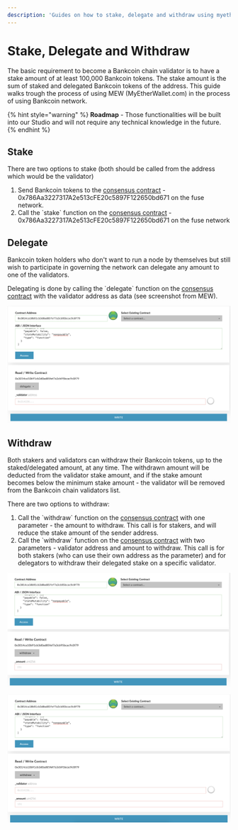 ```yaml
---
description: 'Guides on how to stake, delegate and withdraw using myetherwallet.com'
---
```


# Stake, Delegate and Withdraw

The basic requirement to become a Bankcoin chain validator is to have a stake amount of at least 100,000 Bankcoin tokens. The stake amount is the sum of staked and delegated Bankcoin tokens of the address. This guide walks trough the process of using MEW \(MyEtherWallet.com\) in the process of using Bankcoin network.

{% hint style="warning" %}
**Roadmap** - Those functionalities will be built into our Studio and will not require any technical knowledge in the future.
{% endhint %}

## Stake

There are two options to stake \(both should be called from the address which would be the validator\)

1. Send Bankcoin tokens to the [consensus contract](https://scan.bankcoin.io/address/0x72e46221d340d2Fa573cdba6D4B69610ff683079) - 0x786Aa3227317A2e513cFE20c5897F122650bd671 on the fuse network.
2. Call the \`stake\` function on the [consensus contract](https://scan.bankcoin.io/address/0x72e46221d340d2Fa573cdba6D4B69610ff683079) - 0x786Aa3227317A2e513cFE20c5897F122650bd671 on the fuse network

 

## Delegate

Bankcoin token holders who don't want to run a node by themselves but still wish to participate in governing the network can delegate any amount to one of the validators.

Delegating is done by calling the \`delegate\` function on the [consensus contract](https://scan.bankcoin.io/address/0x72e46221d340d2Fa573cdba6D4B69610ff683079) with the validator address as data \(see screenshot from MEW\).

![delegate](../../.gitbook/assets/screen-shot-2019-09-04-at-14.59.27.png)

## Withdraw

Both stakers and validators can withdraw their Bankcoin tokens, up to the staked/delegated amount, at any time. The withdrawn amount will be deducted from the validator stake amount, and if the stake amount becomes below the minimum stake amount - the validator will be removed from the Bankcoin chain validators list.

There are two options to withdraw:

1. Call the \`withdraw\` function on the [consensus contract](https://scan.bankcoin.io/address/0x72e46221d340d2Fa573cdba6D4B69610ff683079) with one parameter - the amount to withdraw. This call is for stakers, and will reduce the stake amount of the sender address.
2. Call the \`withdraw\` function on the [consensus contract](https://scan.bankcoin.io/address/0x72e46221d340d2Fa573cdba6D4B69610ff683079) with two parameters - validator address and amount to withdraw. This call is for both stakers \(who can use their own address as the parameter\) and for delegators to withdraw their delegated stake on a specific validator.

![withdraw option \#1](../../.gitbook/assets/screen-shot-2019-09-04-at-15.01.15.png)

![withdraw option \#2](../../.gitbook/assets/screen-shot-2019-09-04-at-15.01.25.png)

